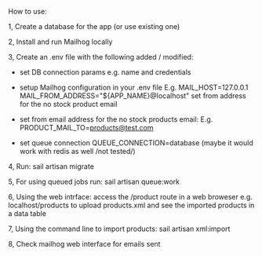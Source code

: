How to use:

1, Create a database for the app (or use existing one)

2, Install and run Mailhog locally

3, Create an .env file with the following added / modified:

- set DB connection params e.g. name and credentials

- setup Mailhog configuration in your .env file
    E.g.
    MAIL_HOST=127.0.0.1
    MAIL_FROM_ADDRESS="${APP_NAME}@localhost"
    set from address for the no stock product email

- set from email address for the no stock products email:
    E.g.
    PRODUCT_MAIL_TO=products@test.com                    

- set queue connection
    QUEUE_CONNECTION=database  (maybe it would work with redis as well /not tested/)

4, Run: sail artisan migrate

5, For using queued jobs run: sail artisan queue:work

6, Using the web intrface: 
   access the /product route in a web broweser 
   e.g. localhost/products to upload products.xml 
   and see the imported products in a data table

7, Using the command line to import products:
   sail artisan xml:import <path to xml>

8, Check mailhog web interface for emails sent
    
